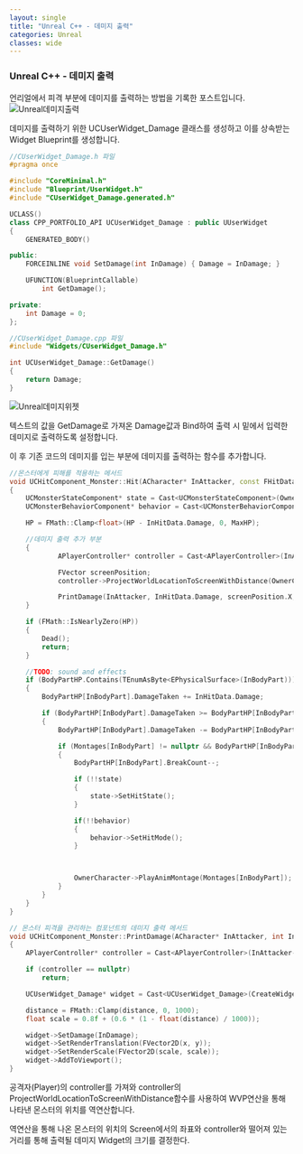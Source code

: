 ```yaml
---
layout: single
title: "Unreal C++ - 데미지 출력"
categories: Unreal
classes: wide
---
```


### Unreal C++ - 데미지 출력

언리얼에서 피격 부분에 데미지를 출력하는 방법을 기록한 포스트입니다.   
![Unreal데미지출력](/asset/images/Unreal/Unreal데미지출력.PNG)

데미지를 출력하기 위한 UCUserWidget_Damage 클래스를 생성하고 이를 상속받는 Widget Blueprint를 생성합니다.

```cpp
//CUserWidget_Damage.h 파일
#pragma once

#include "CoreMinimal.h"
#include "Blueprint/UserWidget.h"
#include "CUserWidget_Damage.generated.h"

UCLASS()
class CPP_PORTFOLIO_API UCUserWidget_Damage : public UUserWidget
{
	GENERATED_BODY()

public:
	FORCEINLINE void SetDamage(int InDamage) { Damage = InDamage; }

	UFUNCTION(BlueprintCallable)
		int GetDamage();

private:
	int Damage = 0;
};

//CUserWidget_Damage.cpp 파일
#include "Widgets/CUserWidget_Damage.h"

int UCUserWidget_Damage::GetDamage()
{
	return Damage;
}
```

![Unreal데미지위젯](/asset/images/Unreal/Unreal데미지위젯.PNG)

텍스트의 값을 GetDamage로 가져온 Damage값과 Bind하여 출력 시 밑에서 입력한 데미지로 출력하도록 설정합니다.

이 후 기존 코드의 데미지를 입는 부분에 데미지를 출력하는 함수를 추가합니다.

```cpp
//몬스터에게 피해를 적용하는 메서드
void UCHitComponent_Monster::Hit(ACharacter* InAttacker, const FHitData& InHitData, EPhysicalSurface InBodyPart, FHitResult SweepResult)
{
	UCMonsterStateComponent* state = Cast<UCMonsterStateComponent>(OwnerCharacter->GetComponentByClass(UCMonsterStateComponent::StaticClass()));
	UCMonsterBehaviorComponent* behavior = Cast<UCMonsterBehaviorComponent>(OwnerCharacter->GetComponentByClass(UCMonsterBehaviorComponent::StaticClass()));

	HP = FMath::Clamp<float>(HP - InHitData.Damage, 0, MaxHP);

	//데미지 출력 추가 부분
	{
			APlayerController* controller = Cast<APlayerController>(InAttacker->GetController());

			FVector screenPosition;
			controller->ProjectWorldLocationToScreenWithDistance(OwnerCharacter->GetActorLocation(), screenPosition, true);

			PrintDamage(InAttacker, InHitData.Damage, screenPosition.X, screenPosition.Y, screenPosition.Z);
	}

	if (FMath::IsNearlyZero(HP))
	{
		Dead();
		return;
	}

	//TODO: sound and effects
	if (BodyPartHP.Contains(TEnumAsByte<EPhysicalSurface>(InBodyPart)))
	{
		BodyPartHP[InBodyPart].DamageTaken += InHitData.Damage;

		if (BodyPartHP[InBodyPart].DamageTaken >= BodyPartHP[InBodyPart].BreakDamage)
		{
			BodyPartHP[InBodyPart].DamageTaken -= BodyPartHP[InBodyPart].BreakDamage;

			if (Montages[InBodyPart] != nullptr && BodyPartHP[InBodyPart].BreakCount > 0)
			{
				BodyPartHP[InBodyPart].BreakCount--;

				if (!!state)
				{
					state->SetHitState();
				}

				if(!!behavior)
				{
					behavior->SetHitMode();
				}



				OwnerCharacter->PlayAnimMontage(Montages[InBodyPart]);
			}
		}
	}
}
```

```cpp
// 몬스터 피격을 관리하는 컴포넌트의 데미지 출력 메서드
void UCHitComponent_Monster::PrintDamage(ACharacter* InAttacker, int InDamage, int x, int y, int distance)
{
	APlayerController* controller = Cast<APlayerController>(InAttacker->GetController());

	if (controller == nullptr)
		return;

	UCUserWidget_Damage* widget = Cast<UCUserWidget_Damage>(CreateWidget(controller, DamageWidget));

	distance = FMath::Clamp(distance, 0, 1000);
	float scale = 0.8f + (0.6 * (1 - float(distance) / 1000));

	widget->SetDamage(InDamage);
	widget->SetRenderTranslation(FVector2D(x, y));
	widget->SetRenderScale(FVector2D(scale, scale));
	widget->AddToViewport();
}
```

공격자(Player)의 controller를 가져와 controller의 ProjectWorldLocationToScreenWithDistance함수를 사용하여 WVP연산을 통해 나타낸 몬스터의 위치를 역연산합니다.

역연산을 통해 나온 몬스터의 위치의 Screen에서의 좌표와 controller와 떨어져 있는 거리를 통해 출력될 데미지 Widget의 크기를 결정한다.
